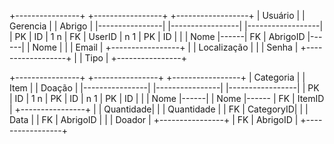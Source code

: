 +----------------+      +-----------------+      +------------------+
|     Usuário    |      |     Gerencia    |      |     Abrigo       |
|----------------|      |-----------------|      |------------------|
| PK | ID        | 1  n | FK | UserID     | n  1 | PK | ID          |
|    | Nome      |------| FK | AbrigoID   |------|    | Nome        |
|    | Email     |      +-----------------+      |    | Localização |
|    | Senha     |                               +------------------+
|    | Tipo      |
+----------------+

+----------------+      +----------------+       +-----------------+
|    Categoria   |      |     Item       |       |    Doação       |
|----------------|      |----------------|       |-----------------|
| PK | ID        | 1  n | PK | ID        | n  1  | PK | ID         |
|    | Nome      |------|    | Nome      |------ | FK | ItemID     |
+----------------+      |    | Quantidade|       |    | Quantidade |
                        | FK | CategoryID|       |    | Data       |
                        | FK | AbrigoID  |       |    | Doador     |
                        +----------------+       | FK | AbrigoID   |
                                                 +-----------------+
